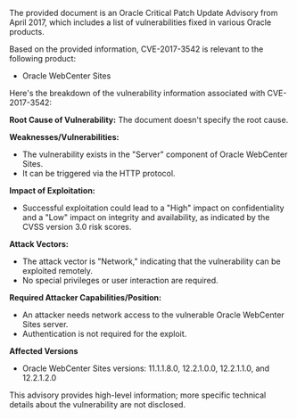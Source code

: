 The provided document is an Oracle Critical Patch Update Advisory from April 2017, which includes a list of vulnerabilities fixed in various Oracle products.

Based on the provided information, CVE-2017-3542 is relevant to the following product:
* Oracle WebCenter Sites

Here's the breakdown of the vulnerability information associated with CVE-2017-3542:

**Root Cause of Vulnerability:**
The document doesn't specify the root cause.

**Weaknesses/Vulnerabilities:**
- The vulnerability exists in the "Server" component of Oracle WebCenter Sites.
- It can be triggered via the HTTP protocol.

**Impact of Exploitation:**
- Successful exploitation could lead to a "High" impact on confidentiality and a "Low" impact on integrity and availability, as indicated by the CVSS version 3.0 risk scores.

**Attack Vectors:**
- The attack vector is "Network," indicating that the vulnerability can be exploited remotely.
- No special privileges or user interaction are required.

**Required Attacker Capabilities/Position:**
- An attacker needs network access to the vulnerable Oracle WebCenter Sites server.
- Authentication is not required for the exploit.

**Affected Versions**
- Oracle WebCenter Sites versions: 11.1.1.8.0, 12.2.1.0.0, 12.2.1.1.0, and 12.2.1.2.0

This advisory provides high-level information; more specific technical details about the vulnerability are not disclosed.
